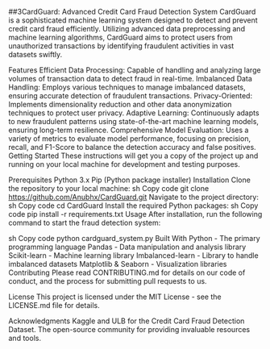 ##3CardGuard: Advanced Credit Card Fraud Detection System
CardGuard is a sophisticated machine learning system designed to detect and prevent credit card fraud efficiently. Utilizing advanced data preprocessing and machine learning algorithms, CardGuard aims to protect users from unauthorized transactions by identifying fraudulent activities in vast datasets swiftly.

Features
Efficient Data Processing: Capable of handling and analyzing large volumes of transaction data to detect fraud in real-time.
Imbalanced Data Handling: Employs various techniques to manage imbalanced datasets, ensuring accurate detection of fraudulent transactions.
Privacy-Oriented: Implements dimensionality reduction and other data anonymization techniques to protect user privacy.
Adaptive Learning: Continuously adapts to new fraudulent patterns using state-of-the-art machine learning models, ensuring long-term resilience.
Comprehensive Model Evaluation: Uses a variety of metrics to evaluate model performance, focusing on precision, recall, and F1-Score to balance the detection accuracy and false positives.
Getting Started
These instructions will get you a copy of the project up and running on your local machine for development and testing purposes.

Prerequisites
Python 3.x
Pip (Python package installer)
Installation
Clone the repository to your local machine:
sh
Copy code
git clone https://github.com/Anubhx/CardGuard.git
Navigate to the project directory:
sh
Copy code
cd CardGuard
Install the required Python packages:
sh
Copy code
pip install -r requirements.txt
Usage
After installation, run the following command to start the fraud detection system:

sh
Copy code
python cardguard_system.py
Built With
Python - The primary programming language
Pandas - Data manipulation and analysis library
Scikit-learn - Machine learning library
Imbalanced-learn - Library to handle imbalanced datasets
Matplotlib & Seaborn - Visualization libraries
Contributing
Please read CONTRIBUTING.md for details on our code of conduct, and the process for submitting pull requests to us.

License
This project is licensed under the MIT License - see the LICENSE.md file for details.

Acknowledgments
Kaggle and ULB for the Credit Card Fraud Detection Dataset.
The open-source community for providing invaluable resources and tools.

